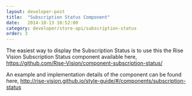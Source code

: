 ```yaml
---
layout: developer-post
title:  "Subscription Status Component"
date:   2014-10-13 10:52:00
category: developer/store-api/subscription-status
order: 3
---
```


The easiest way to display the Subscription Status is to use this the Rise Vision Subscription Status component available here, https://github.com/Rise-Vision/component-subscription-status/

An example and implementation details of the component can be found here, http://rise-vision.github.io/style-guide/#/components/subscription-status
